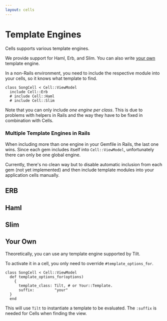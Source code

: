 ```yaml
---
layout: cells
---
```


# Template Engines

Cells supports various template engines.

We provide support for Haml, Erb, and Slim. You can also write [your own](#your-own) template engine.

In a non-Rails environment, you need to include the respective module into your cells, so it knows what template to find.


	class SongCell < Cell::ViewModel
	  include Cell::Erb
	  # include Cell::Haml
	  # include Cell::Slim


Note that you can only include _one engine per class_. This is due to problems with helpers in Rails and the way they have to be fixed in combination with Cells.

### Multiple Template Engines in Rails

When including more than one engine in your Gemfile in Rails, the last one wins. Since each gem includes itself into `Cell::ViewModel`, unfortunately there can only be one global engine.

Currently, there's no clean way but to disable automatic inclusion from each gem (not yet implemented) and then include template modules into your application cells manually.

## ERB

## Haml

## Slim

## Your Own

Theoretically, you can use any template engine supported by Tilt.

To activate it in a cell, you only need to override `#template_options_for`.


	class SongCell < Cell::ViewModel
	  def template_options_for(options)
	    {
	      template_class: Tilt, # or Your::Template.
	      suffix:         "your"
	  }
	  end


This will use `Tilt` to instantiate a template to be evaluated. The `:suffix` is needed for Cells when finding the view.
